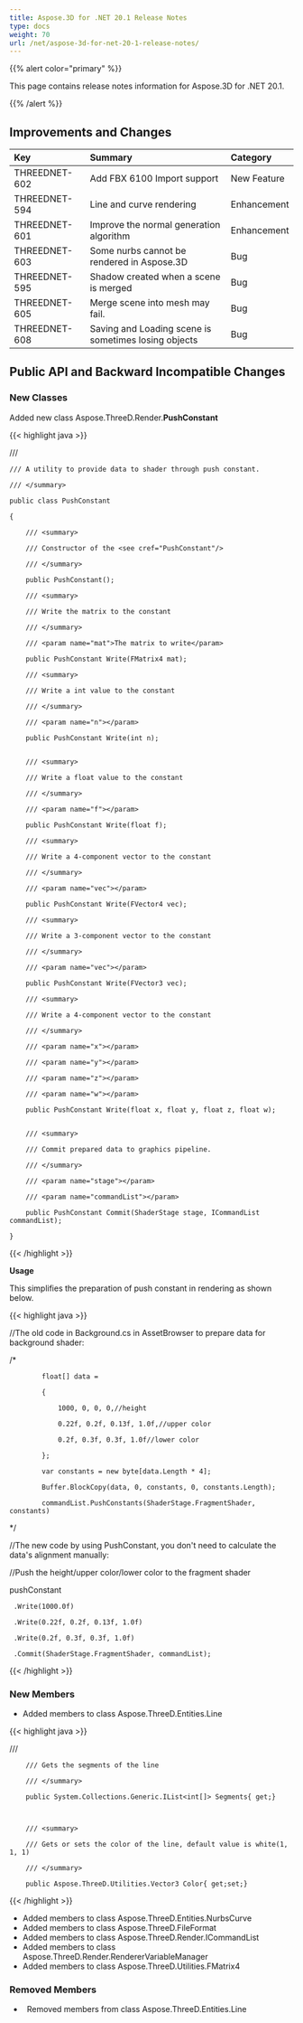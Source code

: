 ```yaml
---
title: Aspose.3D for .NET 20.1 Release Notes
type: docs
weight: 70
url: /net/aspose-3d-for-net-20-1-release-notes/
---
```


{{% alert color="primary" %}} 

This page contains release notes information for Aspose.3D for .NET 20.1.

{{% /alert %}} 
## **Improvements and Changes**

|**Key**|**Summary**|**Category**|
| :- | :- | :- |
|THREEDNET-602|Add FBX 6100 Import support |New Feature|
|THREEDNET-594 |Line and curve rendering |Enhancement|
|THREEDNET-601 |Improve the normal generation algorithm|Enhancement|
|THREEDNET-603 |Some nurbs cannot be rendered in Aspose.3D|Bug|
|THREEDNET-595 |Shadow created when a scene is merged |Bug|
|THREEDNET-605|Merge scene into mesh may fail. |Bug|
|THREEDNET-608 |Saving and Loading scene is sometimes losing objects |Bug|
## **Public API and Backward Incompatible Changes**
### **New Classes**
Added new class Aspose.ThreeD.Render.**PushConstant**

{{< highlight java >}}

 /// <summary>

    /// A utility to provide data to shader through push constant.

    /// </summary>

    public class PushConstant

    {

        /// <summary>

        /// Constructor of the <see cref="PushConstant"/>

        /// </summary>

        public PushConstant();

        /// <summary>

        /// Write the matrix to the constant

        /// </summary>

        /// <param name="mat">The matrix to write</param>

        public PushConstant Write(FMatrix4 mat);

        /// <summary>

        /// Write a int value to the constant

        /// </summary>

        /// <param name="n"></param>

        public PushConstant Write(int n);


        /// <summary>

        /// Write a float value to the constant

        /// </summary>

        /// <param name="f"></param>

        public PushConstant Write(float f);

        /// <summary>

        /// Write a 4-component vector to the constant

        /// </summary>

        /// <param name="vec"></param>

        public PushConstant Write(FVector4 vec);

        /// <summary>

        /// Write a 3-component vector to the constant

        /// </summary>

        /// <param name="vec"></param>

        public PushConstant Write(FVector3 vec);

        /// <summary>

        /// Write a 4-component vector to the constant

        /// </summary>

        /// <param name="x"></param>

        /// <param name="y"></param>

        /// <param name="z"></param>

        /// <param name="w"></param>

        public PushConstant Write(float x, float y, float z, float w);


        /// <summary>

        /// Commit prepared data to graphics pipeline.

        /// </summary>

        /// <param name="stage"></param>

        /// <param name="commandList"></param>

        public PushConstant Commit(ShaderStage stage, ICommandList commandList);

    }

{{< /highlight >}}

**Usage**

This simplifies the preparation of push constant in rendering as shown below.

{{< highlight java >}}

 //The old code in Background.cs in AssetBrowser to prepare data for background shader:

  /*

            float[] data =

            {

                1000, 0, 0, 0,//height

                0.22f, 0.2f, 0.13f, 1.0f,//upper color

                0.2f, 0.3f, 0.3f, 1.0f//lower color

            };

            var constants = new byte[data.Length * 4];

            Buffer.BlockCopy(data, 0, constants, 0, constants.Length);

            commandList.PushConstants(ShaderStage.FragmentShader, constants)

  */

//The new code by using PushConstant, you don't need to calculate the data's alignment manually:





//Push the height/upper color/lower color to the fragment shader

pushConstant

     .Write(1000.0f)

     .Write(0.22f, 0.2f, 0.13f, 1.0f)

     .Write(0.2f, 0.3f, 0.3f, 1.0f)

     .Commit(ShaderStage.FragmentShader, commandList);

{{< /highlight >}}


### **New Members**
- Added members to class Aspose.ThreeD.Entities.Line 

{{< highlight java >}}

 /// <summary>

        /// Gets the segments of the line

        /// </summary>

        public System.Collections.Generic.IList<int[]> Segments{ get;}



        /// <summary>

        /// Gets or sets the color of the line, default value is white(1, 1, 1)

        /// </summary>

        public Aspose.ThreeD.Utilities.Vector3 Color{ get;set;}

{{< /highlight >}}

- Added members to class Aspose.ThreeD.Entities.NurbsCurve
- Added members to class Aspose.ThreeD.FileFormat
- Added members to class Aspose.ThreeD.Render.ICommandList
- Added members to class Aspose.ThreeD.Render.RendererVariableManager
- Added members to class Aspose.ThreeD.Utilities.FMatrix4
### **Removed Members**
- ` `Removed members from class Aspose.ThreeD.Entities.Line

